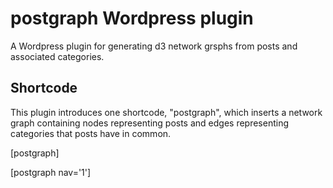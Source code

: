 # postgraph Wordpress plugin
A Wordpress plugin for generating d3 network grsphs from posts and associated categories.

## Shortcode
This plugin introduces one shortcode, "postgraph", which inserts a network graph containing nodes representing posts and edges representing categories that posts have in common.

[postgraph]

[postgraph nav='1']

